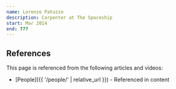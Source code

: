 ```yaml
---
name: Lorenzo Patuzzo
description: Carpenter at The Spaceship
start: Mar 2014
end: ???
---
```


## References

This page is referenced from the following articles and videos:

- [People]({{ '/people/' | relative_url }}) - Referenced in content